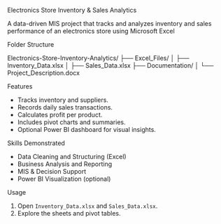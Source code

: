  Electronics Store Inventory & Sales Analytics

A data-driven MIS project that tracks and analyzes inventory and sales performance of an electronics store using Microsoft Excel 

 Folder Structure

Electronics-Store-Inventory-Analytics/
├── Excel_Files/
│   ├── Inventory_Data.xlsx
│   ├── Sales_Data.xlsx
├── Documentation/
│   └── Project_Description.docx

 Features
- Tracks inventory and suppliers.
- Records daily sales transactions.
- Calculates profit per product.
- Includes pivot charts and summaries.
- Optional Power BI dashboard for visual insights.

 Skills Demonstrated
- Data Cleaning and Structuring (Excel)
- Business Analysis and Reporting
- MIS & Decision Support
- Power BI Visualization (optional)

Usage
1. Open `Inventory_Data.xlsx` and `Sales_Data.xlsx`.
2. Explore the sheets and pivot tables.

